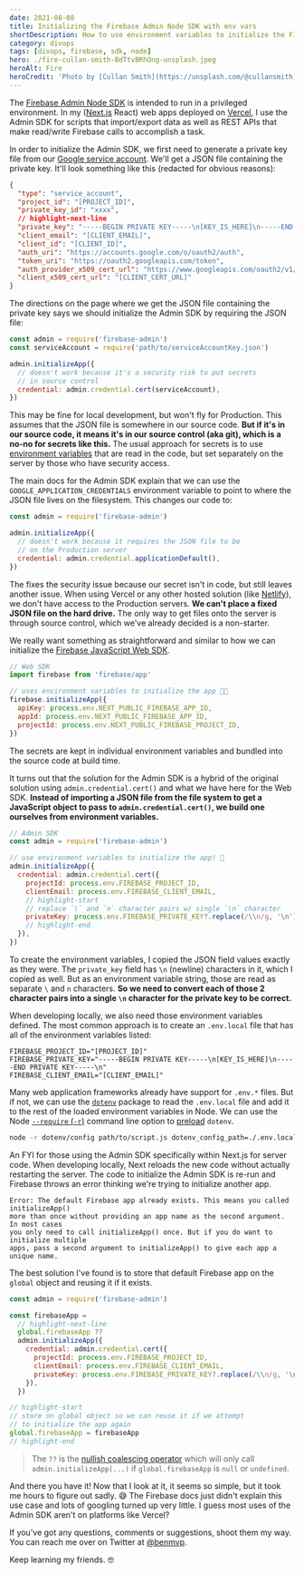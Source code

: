 ```yaml
---
date: 2021-08-08
title: Initializing the Firebase Admin Node SDK with env vars
shortDescription: How to use environment variables to initialize the Firebase Admin Node SDK instead of the JSON file
category: divops
tags: [divops, firebase, sdk, node]
hero: ./fire-cullan-smith-BdTtvBRhOng-unsplash.jpeg
heroAlt: Fire
heroCredit: 'Photo by [Cullan Smith](https://unsplash.com/@cullansmith)'
---
```


The [Firebase Admin Node SDK](https://firebase.google.com/docs/admin/setup) is intended to run in a privileged environment. In my ([Next.js](https://nextjs.org/) React) web apps deployed on [Vercel](https://vercel.com/), I use the Admin SDK for scripts that import/export data as well as REST APIs that make read/write Firebase calls to accomplish a task.

In order to initialize the Admin SDK, we first need to generate a private key file from our [Google service account](https://console.firebase.google.com/u/0/project/_/settings/serviceaccounts/adminsdk). We'll get a JSON file containing the private key. It'll look something like this (redacted for obvious reasons):

```json
{
  "type": "service_account",
  "project_id": "[PROJECT_ID]",
  "private_key_id": "xxxx",
  // highlight-next-line
  "private_key": "-----BEGIN PRIVATE KEY-----\n[KEY_IS_HERE]\n-----END PRIVATE KEY-----\n",
  "client_email": "[CLIENT_EMAIL]",
  "client_id": "[CLIENT_ID]",
  "auth_uri": "https://accounts.google.com/o/oauth2/auth",
  "token_uri": "https://oauth2.googleapis.com/token",
  "auth_provider_x509_cert_url": "https://www.googleapis.com/oauth2/v1/certs",
  "client_x509_cert_url": "[CLIENT_CERT_URL]"
}
```

The directions on the page where we get the JSON file containing the private key says we should initialize the Admin SDK by requiring the JSON file:

```js
const admin = require('firebase-admin')
const serviceAccount = require('path/to/serviceAccountKey.json')

admin.initializeApp({
  // doesn't work because it's a security risk to put secrets
  // in source control
  credential: admin.credential.cert(serviceAccount),
})
```

This may be fine for local development, but won't fly for Production. This assumes that the JSON file is somewhere in our source code. **But if it's in our source code, it means it's in our source control (aka git), which is a no-no for secrets like this.** The usual approach for secrets is to use [environment variables](https://vercel.com/docs/environment-variables) that are read in the code, but set separately on the server by those who have security access.

The main docs for the Admin SDK explain that we can use the `GOOGLE_APPLICATION_CREDENTIALS` environment variable to point to where the JSON file lives on the filesystem. This changes our code to:

```js
const admin = require('firebase-admin')

admin.initializeApp({
  // doesn't work because it requires the JSON file to be
  // on the Production server
  credential: admin.credential.applicationDefault(),
})
```

The fixes the security issue because our secret isn't in code, but still leaves another issue. When using Vercel or any other hosted solution (like [Netlify](https://www.netlify.com/)), we don't have access to the Production servers. **We can't place a fixed JSON file on the hard drive.** The only way to get files onto the server is through source control, which we've already decided is a non-starter.

We really want something as straightforward and similar to how we can initialize the [Firebase JavaScript Web SDK](https://firebase.google.com/docs/web/setup).

```js
// Web SDK
import firebase from 'firebase/app'

// uses environment variables to initialize the app 👍🏾
firebase.initializeApp({
  apiKey: process.env.NEXT_PUBLIC_FIREBASE_APP_ID,
  appId: process.env.NEXT_PUBLIC_FIREBASE_APP_ID,
  projectId: process.env.NEXT_PUBLIC_FIREBASE_PROJECT_ID,
})
```

The secrets are kept in individual environment variables and bundled into the source code at build time.

It turns out that the solution for the Admin SDK is a hybrid of the original solution using `admin.credential.cert()` and what we have here for the Web SDK. **Instead of importing a JSON file from the file system to get a JavaScript object to pass to `admin.credential.cert()`, we build one ourselves from environment variables.**

```js
// Admin SDK
const admin = require('firebase-admin')

// use environment variables to initialize the app! 🎉
admin.initializeApp({
  credential: admin.credential.cert({
    projectId: process.env.FIREBASE_PROJECT_ID,
    clientEmail: process.env.FIREBASE_CLIENT_EMAIL,
    // highlight-start
    // replace `\` and `n` character pairs w/ single `\n` character
    privateKey: process.env.FIREBASE_PRIVATE_KEY?.replace(/\\n/g, '\n'),
    // highlight-end
  }),
})
```

To create the environment variables, I copied the JSON field values exactly as they were. The `private_key` field has `\n` (newline) characters in it, which I copied as well. But as an environment variable string, those are read as separate `\` and `n` characters. **So we need to convert each of those 2 character pairs into a single `\n` character for the private key to be correct.**

When developing locally, we also need those environment variables defined. The most common approach is to create an `.env.local` file that has all of the environment variables listed:

```env
FIREBASE_PROJECT_ID="[PROJECT_ID]"
FIREBASE_PRIVATE_KEY="-----BEGIN PRIVATE KEY-----\n[KEY_IS_HERE]\n-----END PRIVATE KEY-----\n"
FIREBASE_CLIENT_EMAIL="[CLIENT_EMAIL]"
```

Many web application frameworks already have support for `.env.*` files. But if not, we can use the [`dotenv`](https://www.npmjs.com/package/dotenv) package to read the `.env.local` file and add it to the rest of the loaded environment variables in Node. We can use the Node [`--require` (`-r`)](https://nodejs.org/api/cli.html#cli_r_require_module) command line option to [preload](https://www.npmjs.com/package/dotenv#user-content-preload) `dotenv`.

```sh
node -r dotenv/config path/to/script.js dotenv_config_path=./.env.local
```

An FYI for those using the Admin SDK specifically within Next.js for server code. When developing locally, Next reloads the new code without actually restarting the server. The code to initialize the Admin SDK is re-run and Firebase throws an error thinking we're trying to initialize another app.

```
Error: The default Firebase app already exists. This means you called initializeApp()
more than once without providing an app name as the second argument. In most cases
you only need to call initializeApp() once. But if you do want to initialize multiple
apps, pass a second argument to initializeApp() to give each app a unique name.
```

The best solution I've found is to store that default Firebase app on the `global` object and reusing it if it exists.

```js
const admin = require('firebase-admin')

const firebaseApp =
  // highlight-next-line
  global.firebaseApp ??
  admin.initializeApp({
    credential: admin.credential.cert({
      projectId: process.env.FIREBASE_PROJECT_ID,
      clientEmail: process.env.FIREBASE_CLIENT_EMAIL,
      privateKey: process.env.FIREBASE_PRIVATE_KEY?.replace(/\\n/g, '\n'),
    }),
  })

// highlight-start
// store on global object so we can reuse it if we attempt
// to initialize the app again
global.firebaseApp = firebaseApp
// highlight-end
```

> The `??` is the [nullish coalescing operator](https://developer.mozilla.org/en-US/docs/Web/JavaScript/Reference/Operators/Nullish_coalescing_operator) which will only call `admin.initializeApp(...)` if `global.firebaseApp` is `null` or `undefined`.

And there you have it! Now that I look at it, it seems so simple, but it took me hours to figure out sadly. 😅 The Firebase docs just didn't explain this use case and lots of googling turned up very little. I guess most uses of the Admin SDK aren't on platforms like Vercel?

If you've got any questions, comments or suggestions, shoot them my way. You can reach me over on Twitter at [@benmvp](https://twitter.com/benmvp).

Keep learning my friends. 🤓

